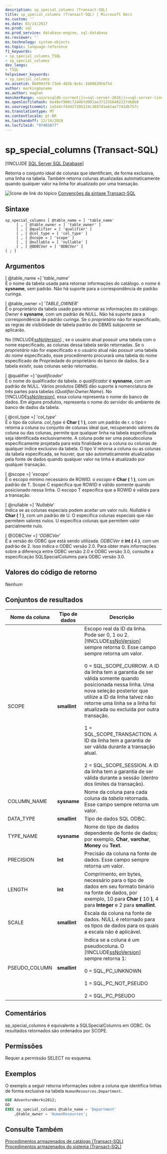```yaml
---
description: sp_special_columns (Transact-SQL)
title: sp_special_columns (Transact-SQL) | Microsoft Docs
ms.custom: ''
ms.date: 03/14/2017
ms.prod: sql
ms.prod_service: database-engine, sql-database
ms.reviewer: ''
ms.technology: system-objects
ms.topic: language-reference
f1_keywords:
- sp_special_columns_TSQL
- sp_special_columns
dev_langs:
- TSQL
helpviewer_keywords:
- sp_special_columns
ms.assetid: 0b0993f8-73e0-402b-8c6c-1b0963956f5d
author: markingmyname
ms.author: maghan
monikerRange: =azuresqldb-current||>=sql-server-2016||>=sql-server-linux-2017||=azuresqldb-mi-current
ms.openlocfilehash: be40ef900c72d4bfd991ae371235648222fd68b0
ms.sourcegitcommit: 1a544cf4dd2720b124c3697d1e62ae7741db757c
ms.translationtype: MT
ms.contentlocale: pt-BR
ms.lasthandoff: 12/14/2020
ms.locfileid: "97403877"
---
```

# <a name="sp_special_columns-transact-sql"></a>sp_special_columns (Transact-SQL)
[!INCLUDE [SQL Server SQL Database](../../includes/applies-to-version/sql-asdb.md)]

  Retorna o conjunto ideal de colunas que identificam, de forma exclusiva, uma linha na tabela. Também retorna colunas atualizadas automaticamente quando qualquer valor na linha for atualizado por uma transação.  
  
 ![Ícone de link do tópico](../../database-engine/configure-windows/media/topic-link.gif "Ícone de link do tópico") [Convenções da sintaxe Transact-SQL](../../t-sql/language-elements/transact-sql-syntax-conventions-transact-sql.md)  
  
## <a name="syntax"></a>Sintaxe  
  
```  
sp_special_columns [ @table_name = ] 'table_name'     
     [ , [ @table_owner = ] 'table_owner' ]   
     [ , [ @qualifier = ] 'qualifier' ]   
     [ , [ @col_type = ] 'col_type' ]   
     [ , [ @scope = ] 'scope' ]  
     [ , [ @nullable = ] 'nullable' ]   
     [ , [ @ODBCVer = ] 'ODBCVer' ]   
[ ; ]  
```  
  
## <a name="arguments"></a>Argumentos  
 [ @table_name =] '*table_name*'  
 É o nome da tabela usada para retornar informações do catálogo. o *nome* é **sysname**, sem padrão. Não há suporte para a correspondência de padrão curinga.  
  
 [ @table_owner =] '*TABLE_OWNER*'  
 É o proprietário da tabela usado para retornar as informações do catálogo. *Owner* é **sysname**, com um padrão de NULL. Não há suporte para a correspondência de padrão curinga. Se o *proprietário* não for especificado, as regras de visibilidade de tabela padrão do DBMS subjacente se aplicarão.  
  
 No [!INCLUDE[ssNoVersion](../../includes/ssnoversion-md.md)] , se o usuário atual possuir uma tabela com o nome especificado, as colunas dessa tabela serão retornadas. Se o *proprietário* não for especificado e o usuário atual não possuir uma tabela do *nome* especificado, esse procedimento procurará uma tabela do *nome* especificado de Propriedade do proprietário do banco de dados. Se a tabela existir, suas colunas serão retornadas.  
  
 [ @qualifier =] '*qualificador*'  
 É o nome do qualificador da tabela. o *qualificador* é **sysname**, com um padrão de NULL. Vários produtos DBMS dão suporte à nomenclatura de três partes para tabelas (*Qualifier.Owner.Name*). No [!INCLUDE[ssNoVersion](../../includes/ssnoversion-md.md)], essa coluna representa o nome do banco de dados. Em alguns produtos, representa o nome do servidor do ambiente de banco de dados da tabela.  
  
 [ @col_type =] '*col_type*'  
 É o tipo da coluna. *col_type* é **Char (** 1 **)**, com um padrão de r. o tipo r retorna a coluna ou conjunto de colunas ideal que, recuperando valores da coluna ou das colunas, permite que qualquer linha na tabela especificada seja identificada exclusivamente. A coluna pode ser uma pseudocoluna especificamente projetada para esta finalidade ou a coluna ou colunas de qualquer índice exclusivo da tabela. O tipo V retorna a coluna ou as colunas da tabela especificada, se houver, que são automaticamente atualizadas pela fonte de dados quando qualquer valor na linha é atualizado por qualquer transação.  
  
 [ @scope =] '*escopo*'  
 É o escopo mínimo necessário de ROWID. o *escopo* é **Char (** 1 **)**, com um padrão de T. Scope C especifica que ROWID é válido somente quando posicionado nessa linha. O escopo T especifica que a ROWID é válida para a transação.  
  
 [ @nullable =] '*Nullable*'  
 Indica se as colunas especiais podem aceitar um valor nulo. *Nullable* é **Char (** 1 **)**, com um padrão de U. O especifica colunas especiais que não permitem valores nulos. U especifica colunas que permitem valor parcialmente nulo.  
  
 [ @ODBCVer =] '*ODBCVer*'  
 É a versão do ODBC que está sendo utilizada. *ODBCVer* é **int (** 4 **)**, com um padrão de 2. Isso indica o ODBC versão 2.0. Para obter mais informações sobre a diferença entre ODBC versão 2.0 e ODBC versão 3.0, consulte a especificação SQLSpecialColumns para ODBC versão 3.0.  
  
## <a name="return-code-values"></a>Valores do código de retorno  
 Nenhum  
  
## <a name="result-sets"></a>Conjuntos de resultados  
  
|Nome da coluna|Tipo de dados|Descrição|  
|-----------------|---------------|-----------------|  
|SCOPE|**smallint**|Escopo real da ID da linha. Pode ser 0, 1 ou 2. [!INCLUDE[ssNoVersion](../../includes/ssnoversion-md.md)] sempre retorna 0. Esse campo sempre retorna um valor.<br /><br /> 0 = SQL_SCOPE_CURROW. A ID da linha tem a garantia de ser válida somente quando posicionada nessa linha. Uma nova seleção posterior que utilize a ID da linha talvez não retorne uma linha se a linha foi atualizada ou excluída por outra transação.<br /><br /> 1 = SQL_SCOPE_TRANSACTION. A ID da linha tem a garantia de ser válida durante a transação atual.<br /><br /> 2 = SQL_SCOPE_SESSION. A ID da linha tem a garantia de ser válida durante a sessão (dentro dos limites da transação).|  
|COLUMN_NAME|**sysname**|Nome da coluna para cada coluna da *tabela* retornada. Esse campo sempre retorna um valor.|  
|DATA_TYPE|**smallint**|Tipo de dados SQL ODBC.|  
|TYPE_NAME|**sysname**|Nome do tipo de dados dependente de fonte de dados; por exemplo, **Char**, **varchar**, **Money** ou **Text**.|  
|PRECISION|**Int**|Precisão da coluna na fonte de dados. Esse campo sempre retorna um valor.|  
|LENGTH|**Int**|Comprimento, em bytes, necessário para o tipo de dados em seu formato binário na fonte de dados, por exemplo, 10 para **Char (** 10 **)**, 4 para **Integer** e 2 para **smallint**.|  
|SCALE|**smallint**|Escala da coluna na fonte de dados. NULL é retornado para os tipos de dados para os quais a escala não é aplicável.|  
|PSEUDO_COLUMN|**smallint**|Indica se a coluna é um pseudocoluna. O [!INCLUDE[ssNoVersion](../../includes/ssnoversion-md.md)] sempre retorna 1:<br /><br /> 0 = SQL_PC_UNKNOWN<br /><br /> 1 = SQL_PC_NOT_PSEUDO<br /><br /> 2 = SQL_PC_PSEUDO|  
  
## <a name="remarks"></a>Comentários  
 sp_special_columns é equivalente a SQLSpecialColumns em ODBC. Os resultados retornados são ordenados por SCOPE.  
  
## <a name="permissions"></a>Permissões  
 Requer a permissão SELECT no esquema.  
  
## <a name="examples"></a>Exemplos  
 O exemplo a seguir retorna informações sobre a coluna que identifica linhas de forma exclusiva na tabela `HumanResources.Department`.  
  
```sql  
USE AdventureWorks2012;  
GO  
EXEC sp_special_columns @table_name = 'Department'   
    ,@table_owner = 'HumanResources';  
```  
  
## <a name="see-also"></a>Consulte Também  
 [Procedimentos armazenados de catálogo &#40;Transact-SQL&#41;](../../relational-databases/system-stored-procedures/catalog-stored-procedures-transact-sql.md)   
 [Procedimentos armazenados do sistema &#40;Transact-SQL&#41;](../../relational-databases/system-stored-procedures/system-stored-procedures-transact-sql.md)  
  
  
